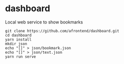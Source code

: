# dashboard
Local web service to show bookmarks

```
git clone https://github.com/afrontend/dashboard.git
cd dashboard
yarn install
mkdir json
echo "[]" > json/bookmark.json
echo "[]" > json/text.json
yarn run serve
```
